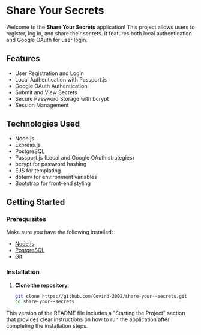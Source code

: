 # Share Your Secrets

Welcome to the **Share Your Secrets** application! This project allows users to register, log in, and share their secrets. It features both local authentication and Google OAuth for user login.

## Features

- User Registration and Login
- Local Authentication with Passport.js
- Google OAuth Authentication
- Submit and View Secrets
- Secure Password Storage with bcrypt
- Session Management

## Technologies Used

- Node.js
- Express.js
- PostgreSQL
- Passport.js (Local and Google OAuth strategies)
- bcrypt for password hashing
- EJS for templating
- dotenv for environment variables
- Bootstrap for front-end styling

## Getting Started

### Prerequisites

Make sure you have the following installed:

- [Node.js](https://nodejs.org/)
- [PostgreSQL](https://www.postgresql.org/)
- [Git](https://git-scm.com/)

### Installation

1. **Clone the repository**:
   ```bash
   git clone https://github.com/Govind-2002/share-your--secrets.git
   cd share-your--secrets

This version of the README file includes a "Starting the Project" section that provides clear instructions on how to run the application after completing the installation steps.
